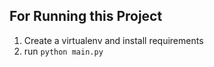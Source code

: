 ## For Running this Project

1. Create a virtualenv and install requirements
2. run `python main.py`